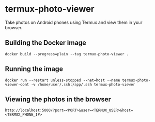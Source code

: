 # termux-photo-viewer

Take photos on Android phones using Termux and view them in your browser.

## Building the Docker image

    docker build --progress=plain --tag termux-photo-viewer .

## Running the image

    docker run --restart unless-stopped --net=host --name termux-photo-viewer-cont -v /home/user/.ssh:/app/.ssh termux-photo-viewer

## Viewing the photos in the browser

    http://localhost:5000/?port=<PORT>&user=<TERMUX_USER>&host=<TERMUX_PHONE_IP>
